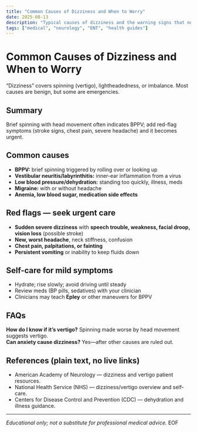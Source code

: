 ```yaml
---
title: "Common Causes of Dizziness and When to Worry"
date: 2025-08-13
description: "Typical causes of dizziness and the warning signs that need urgent evaluation."
tags: ["medical", "neurology", "ENT", "health guides"]
---
```


# Common Causes of Dizziness and When to Worry

“Dizziness” covers spinning (vertigo), lightheadedness, or imbalance. Most causes are benign, but some are emergencies.

## Summary
Brief spinning with head movement often indicates BPPV; add red-flag symptoms (stroke signs, chest pain, severe headache) and it becomes urgent.

## Common causes
- **BPPV:** brief spinning triggered by rolling over or looking up  
- **Vestibular neuritis/labyrinthitis:** inner-ear inflammation from a virus  
- **Low blood pressure/dehydration:** standing too quickly, illness, meds  
- **Migraine:** with or without headache  
- **Anemia, low blood sugar, medication side effects**

## Red flags — seek urgent care
- **Sudden severe dizziness** with **speech trouble, weakness, facial droop, vision loss** (possible stroke)  
- **New, worst headache**, neck stiffness, confusion  
- **Chest pain, palpitations, or fainting**  
- **Persistent vomiting** or inability to keep fluids down

## Self-care for mild symptoms
- Hydrate; rise slowly; avoid driving until steady  
- Review meds (BP pills, sedatives) with your clinician  
- Clinicians may teach **Epley** or other maneuvers for BPPV

## FAQs
**How do I know if it’s vertigo?** Spinning made worse by head movement suggests vertigo.  
**Can anxiety cause dizziness?** Yes—after other causes are ruled out.

## References (plain text, no live links)
- American Academy of Neurology — dizziness and vertigo patient resources.  
- National Health Service (NHS) — dizziness/vertigo overview and self-care.  
- Centers for Disease Control and Prevention (CDC) — dehydration and illness guidance.  

---
*Educational only; not a substitute for professional medical advice.*
EOF
